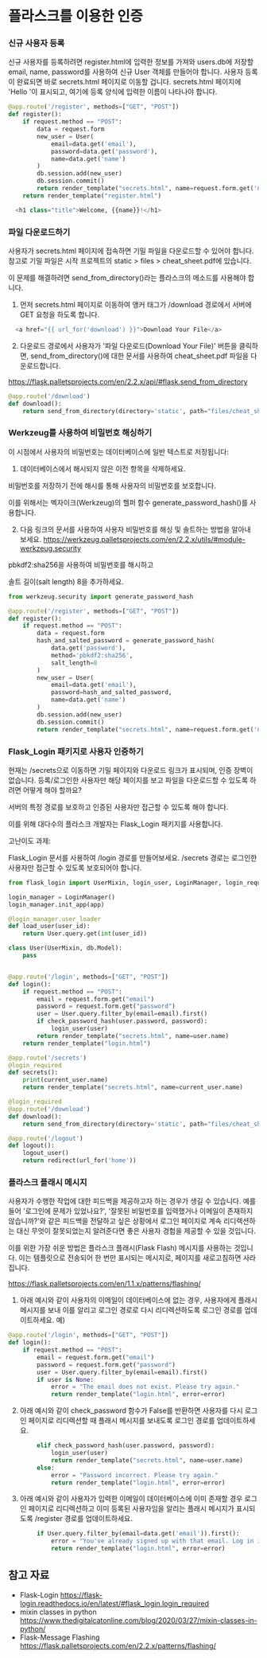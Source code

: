 # 플라스크를 이용한 인증

### 신규 사용자 등록
신규 사용자를 등록하려면 register.html에 입력한 정보를 가져와 users.db에 저장할 email, name, password를 사용하여 신규 User 객체를 만들어야 합니다.
사용자 등록이 완료되면 바로 secrets.html 페이지로 이동할 겁니다.
secrets.html 페이지에 'Hello <insert name>'이 표시되고, 여기에 등록 양식에 입력한 이름이 나타나야 합니다.
```python
@app.route('/register', methods=["GET", "POST"])
def register():
    if request.method == "POST":
        data = request.form
        new_user = User(
            email=data.get('email'),
            password=data.get('password'),
            name=data.get('name')
        )
        db.session.add(new_user)
        db.session.commit()
        return render_template("secrets.html", name=request.form.get('name'))
    return render_template("register.html")
```
```python
  <h1 class="title">Welcome, {{name}}!</h1>
```

### 파일 다운로드하기
사용자가 secrets.html 페이지에 접속하면 기밀 파일을 다운로드할 수 있어야 합니다. 참고로 기밀 파일은 시작 프로젝트의 static > files > cheat_sheet.pdf에 있습니다.

이 문제를 해결하려면 send_from_directory()라는 플라스크의 메소드를 사용해야 합니다.

1. 먼저 secrets.html 페이지로 이동하여 앵커 태그가 /download 경로에서 서버에 GET 요청을 하도록 합니다.
```python
  <a href="{{ url_for('download') }}">Download Your File</a>

```
2. 다운로드 경로에서 사용자가 '파일 다운로드(Download Your File)' 버튼을 클릭하면, send_from_directory()에 대한 문서를 사용하여 cheat_sheet.pdf 파일을 다운로드합니다.

https://flask.palletsprojects.com/en/2.2.x/api/#flask.send_from_directory
```python
@app.route('/download')
def download():
    return send_from_directory(directory='static', path="files/cheat_sheet.pdf")
```

### Werkzeug를 사용하여 비밀번호 해싱하기
이 시점에서 사용자의 비밀번호는 데이터베이스에 일반 텍스트로 저장됩니다:

1. 데이터베이스에서 해시되지 않은 이전 항목을 삭제하세요.

비밀번호를 저장하기 전에 해시를 통해 사용자의 비밀번호를 보호합니다.

이를 위해서는 벡자이크(Werkzeug)의 헬퍼 함수 generate_password_hash()를 사용합니다.

2. 다음 링크의 문서를 사용하여 사용자 비밀번호를 해싱 및 솔트하는 방법을 알아내 보세요.
https://werkzeug.palletsprojects.com/en/2.2.x/utils/#module-werkzeug.security

pbkdf2:sha256을 사용하여 비밀번호를 해시하고

솔트 길이(salt length) 8을 추가하세요.
```python
from werkzeug.security import generate_password_hash

@app.route('/register', methods=["GET", "POST"])
def register():
    if request.method == "POST":
        data = request.form
        hash_and_salted_password = generate_password_hash(
            data.get('password'),
            method='pbkdf2:sha256',
            salt_length=8
        )
        new_user = User(
            email=data.get('email'),
            password=hash_and_salted_password,
            name=data.get('name')
        )
        db.session.add(new_user)
        db.session.commit()
        return render_template("secrets.html", name=request.form.get('name'))
```

### Flask_Login 패키지로 사용자 인증하기
현재는 /secrets으로 이동하면 기밀 페이지와 다운로드 링크가 표시되며, 인증 장벽이 없습니다. 등록/로그인한 사용자만 해당 페이지를 보고 파일을 다운로드할 수 있도록 하려면 어떻게 해야 할까요?

서버의 특정 경로를 보호하고 인증된 사용자만 접근할 수 있도록 해야 합니다.

이를 위해 대다수의 플라스크 개발자는 Flask_Login 패키지를 사용합니다.

고난이도 과제:

Flask_Login 문서를 사용하여 /login 경로를 만들어보세요. /secrets 경로는 로그인한 사용자만 접근할 수 있도록 보호되어야 합니다.

```python
from flask_login import UserMixin, login_user, LoginManager, login_required, current_user, logout_user

login_manager = LoginManager()
login_manager.init_app(app)

@login_manager.user_loader
def load_user(user_id):
    return User.query.get(int(user_id))

class User(UserMixin, db.Model):
    pass


@app.route('/login', methods=["GET", "POST"])
def login():
    if request.method == "POST":
        email = request.form.get("email")
        password = request.form.get("password")
        user = User.query.filter_by(email=email).first()
        if check_password_hash(user.password, password):
            login_user(user)
        return render_template("secrets.html", name=user.name)
    return render_template("login.html")

@app.route('/secrets')
@login_required
def secrets():
    print(current_user.name)
    return render_template("secrets.html", name=current_user.name)

@login_required
@app.route('/download')
def download():
    return send_from_directory(directory='static', path="files/cheat_sheet.pdf")

@app.route('/logout')
def logout():
    logout_user()
    return redirect(url_for('home'))

```
### 플라스크 플래시 메시지
사용자가 수행한 작업에 대한 피드백을 제공하고자 하는 경우가 생길 수 있습니다. 예를 들어 '로그인에 문제가 있었나요?', '잘못된 비밀번호를 입력했거나 이메일이 존재하지 않습니까?'와 같은 피드백을 전달하고 싶은 상황에서 로그인 페이지로 계속 리디렉션하는 대신 무엇이 잘못되었는지 알려준다면 좋은 사용자 경험을 제공할 수 있을 것입니다.

이를 위한 가장 쉬운 방법은 플라스크 플래시(Flask Flash) 메시지를 사용하는 것입니다. 이는 템플릿으로 전송되어 한 번만 표시되는 메시지로, 페이지를 새로고침하면 사라집니다.

https://flask.palletsprojects.com/en/1.1.x/patterns/flashing/

1. 아래 예시와 같이 사용자의 이메일이 데이터베이스에 없는 경우, 사용자에게 플래시 메시지를 보내 이를 알리고 로그인 경로로 다시 리디렉션하도록 로그인 경로를 업데이트하세요. 예)
```python
@app.route('/login', methods=["GET", "POST"])
def login():
    if request.method == "POST":
        email = request.form.get("email")
        password = request.form.get("password")
        user = User.query.filter_by(email=email).first()
        if user is None:
            error = "The email does not exist. Please try again."
            return render_template("login.html", error=error)
```

2. 아래 예시와 같이 check_password 함수가 False를 반환하면 사용자를 다시 로그인 페이지로 리디렉션할 때 플래시 메시지를 보내도록 로그인 경로를 업데이트하세요.
```python
        elif check_password_hash(user.password, password):
            login_user(user)
            return render_template("secrets.html", name=user.name)
        else:
            error = "Password incorrect. Please try again."
            return render_template("login.html", error=error)
```

3. 아래 예시와 같이 사용자가 입력한 이메일이 데이터베이스에 이미 존재할 경우 로그인 페이지로 리디렉션하고 이미 등록된 사용자임을 알리는 플래시 메시지가 표시되도록 /register 경로를 업데이트하세요.
```python
        if User.query.filter_by(email=data.get('email')).first():
            error = "You've already signed up with that email. Log in instead!"
            return render_template("login.html", error=error)
```

## 참고 자료
- Flask-Login
https://flask-login.readthedocs.io/en/latest/#flask_login.login_required
- mixin classes in python
https://www.thedigitalcatonline.com/blog/2020/03/27/mixin-classes-in-python/
- Flask-Message Flashing
https://flask.palletsprojects.com/en/2.2.x/patterns/flashing/